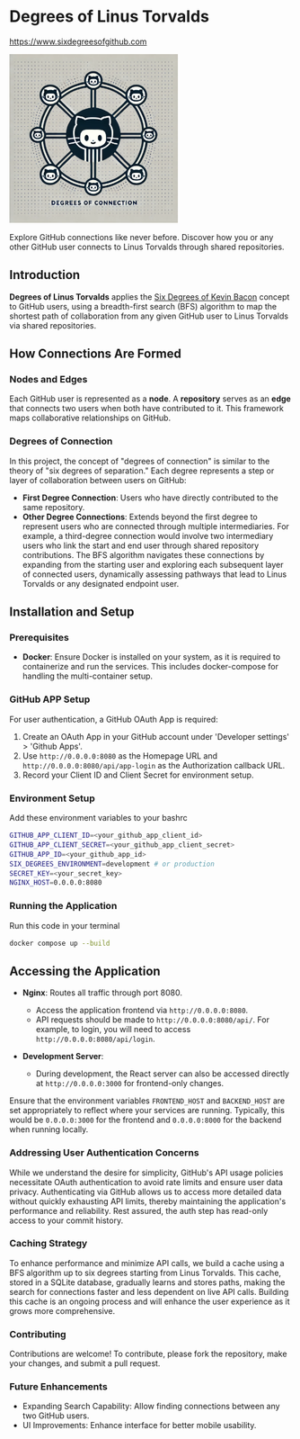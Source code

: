 # Degrees of Linus Torvalds
https://www.sixdegreesofgithub.com

<img src="./assets/degrees_of_connection.png"  width="300" height="300">

Explore GitHub connections like never before. Discover how you or any other GitHub user connects to Linus Torvalds through shared repositories.

## Introduction

**Degrees of Linus Torvalds** applies the [Six Degrees of Kevin Bacon](https://oracleofbacon.org/) concept to GitHub users, using a breadth-first search (BFS) algorithm to map the shortest path of collaboration from any given GitHub user to Linus Torvalds via shared repositories.

## How Connections Are Formed

### Nodes and Edges

Each GitHub user is represented as a **node**. A **repository** serves as an **edge** that connects two users when both have contributed to it. This framework maps collaborative relationships on GitHub.

### Degrees of Connection

In this project, the concept of "degrees of connection" is similar to the theory of "six degrees of separation." Each degree represents a step or layer of collaboration between users on GitHub:

- **First Degree Connection**: Users who have directly contributed to the same repository.
- **Other Degree Connections**: Extends beyond the first degree to represent users who are connected through multiple intermediaries. For example, a third-degree connection would involve two intermediary users who link the start and end user through shared repository contributions.
The BFS algorithm navigates these connections by expanding from the starting user and exploring each subsequent layer of connected users, dynamically assessing pathways that lead to Linus Torvalds or any designated endpoint user.

## Installation and Setup

### Prerequisites

- **Docker**: Ensure Docker is installed on your system, as it is required to containerize and run the services. This includes docker-compose for handling the multi-container setup.

### GitHub APP Setup

For user authentication, a GitHub OAuth App is required:
1. Create an OAuth App in your GitHub account under 'Developer settings' > 'Github Apps'.
2. Use `http://0.0.0.0:8080` as the Homepage URL and `http://0.0.0.0:8080/api/app-login` as the Authorization callback URL.
3. Record your Client ID and Client Secret for environment setup.

### Environment Setup

Add these environment variables to your bashrc

```bash
GITHUB_APP_CLIENT_ID=<your_github_app_client_id>
GITHUB_APP_CLIENT_SECRET=<your_github_app_client_secret>
GITHUB_APP_ID=<your_github_app_id>
SIX_DEGREES_ENVIRONMENT=development # or production
SECRET_KEY=<your_secret_key>
NGINX_HOST=0.0.0.0:8080
```

### Running the Application

Run this code in your terminal

```bash
docker compose up --build
```
## Accessing the Application

- **Nginx**: Routes all traffic through port 8080.
  - Access the application frontend via `http://0.0.0.0:8080`.
  - API requests should be made to `http://0.0.0.0:8080/api/`. For example, to login, you will need to access `http://0.0.0.0:8080/api/login`.

- **Development Server**:
  - During development, the React server can also be accessed directly at `http://0.0.0.0:3000` for frontend-only changes.

Ensure that the environment variables `FRONTEND_HOST` and `BACKEND_HOST` are set appropriately to reflect where your services are running. Typically, this would be `0.0.0.0:3000` for the frontend and `0.0.0.0:8000` for the backend when running locally.


### Addressing User Authentication Concerns

While we understand the desire for simplicity, GitHub's API usage policies necessitate OAuth authentication to avoid rate limits and ensure user data privacy. Authenticating via GitHub allows us to access more detailed data without quickly exhausting API limits, thereby maintaining the application's performance and reliability. Rest assured, the auth step has read-only access to your commit history.

### Caching Strategy

To enhance performance and minimize API calls, we build a cache using a BFS algorithm up to six degrees starting from Linus Torvalds. This cache, stored in a SQLite database, gradually learns and stores paths, making the search for connections faster and less dependent on live API calls. Building this cache is an ongoing process and will enhance the user experience as it grows more comprehensive.

### Contributing
Contributions are welcome! To contribute, please fork the repository, make your changes, and submit a pull request.

### Future Enhancements

- Expanding Search Capability: Allow finding connections between any two GitHub users.
- UI Improvements: Enhance interface for better mobile usability.
